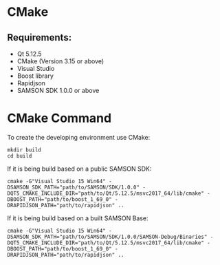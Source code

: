 # CMake

## Requirements:

- Qt 5.12.5
- CMake (Version 3.15 or above)
- Visual Studio
- Boost library
- Rapidjson
- SAMSON SDK 1.0.0 or above

# CMake Command

To create the developing environment use CMake:

```
mkdir build
cd build
```
If it is being build based on a public SAMSON SDK:
```
cmake -G"Visual Studio 15 Win64" -DSAMSON_SDK_PATH="path/to/SAMSON/SDK/1.0.0" -DQT5_CMAKE_INCLUDE_DIR="path/to/Qt/5.12.5/msvc2017_64/lib/cmake" -DBOOST_PATH="path/to/boost_1_69_0" -DRAPIDJSON_PATH="path/to/rapidjson" ..
```
If it is being build based on a built SAMSON Base:
```
cmake -G"Visual Studio 15 Win64" -DSAMSON_SDK_PATH="path/to/SAMSON/SDK/1.0.0/SAMSON-Debug/Binaries" -DQT5_CMAKE_INCLUDE_DIR="path/to/Qt/5.12.5/msvc2017_64/lib/cmake" -DBOOST_PATH="path/to/boost_1_69_0" -DRAPIDJSON_PATH="path/to/rapidjson" ..
```
